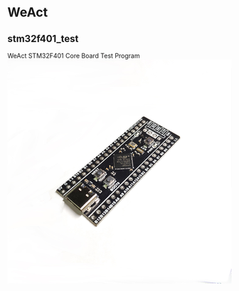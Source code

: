 # WeAct
## stm32f401_test
WeAct STM32F401 Core Board Test Program
 ![STM32F401CCU6](https://github.com/YXZhu/stm32f401_test/blob/master/stm32.jpg)

